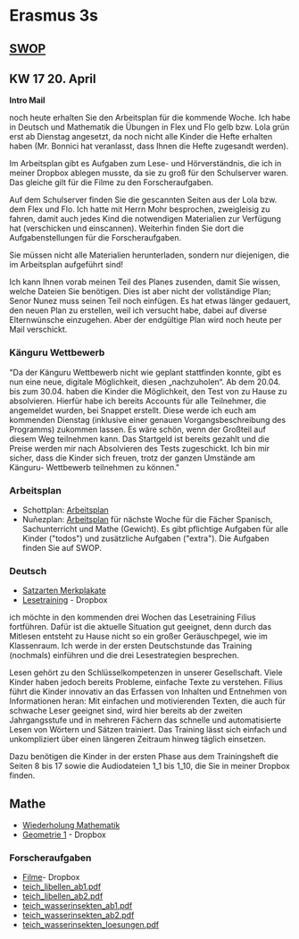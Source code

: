 # Erasmus 3s

## [SWOP](https://erasmus-frankfurt.swop.schule/schule/homework)

## KW 17 20. April

**Intro Mail**

noch heute erhalten Sie den Arbeitsplan für die kommende Woche. Ich habe in Deutsch und Mathematik die Übungen in Flex und Flo gelb bzw. Lola grün erst ab Dienstag angesetzt, da noch nicht alle Kinder die Hefte erhalten haben (Mr. Bonnici hat veranlasst, dass Ihnen die Hefte zugesandt werden).

Im Arbeitsplan gibt es Aufgaben zum Lese- und Hörverständnis, die ich in meiner Dropbox ablegen musste, da sie zu groß für den Schulserver waren. Das gleiche gilt für die Filme zu den Forscheraufgaben.

Auf dem Schulserver finden Sie die gescannten Seiten aus der Lola bzw. dem Flex und Flo. Ich hatte mit Herrn Mohr besprochen, zweigleisig zu fahren, damit auch jedes Kind die notwendigen Materialien zur Verfügung hat (verschicken und einscannen). Weiterhin finden Sie dort die Aufgabenstellungen für die Forscheraufgaben.

Sie müssen nicht alle Materialien herunterladen, sondern nur diejenigen, die im Arbeitsplan aufgeführt sind!

Ich kann Ihnen vorab meinen Teil des Planes zusenden, damit Sie wissen, welche Dateien Sie benötigen. Dies ist aber nicht der vollständige Plan; Senor Nunez muss seinen Teil noch einfügen. Es hat etwas länger gedauert, den neuen Plan zu erstellen, weil ich versucht habe, dabei auf diverse Elternwünsche einzugehen. Aber der endgültige Plan wird noch heute per Mail verschickt.


### Känguru Wettbewerb

"Da der Känguru Wettbewerb nicht wie geplant stattfinden konnte, gibt es nun eine neue, digitale Möglichkeit, diesen „nachzuholen“. Ab dem 20.04. bis zum 30.04. haben die Kinder die Möglichkeit, den Test von zu Hause zu absolvieren. Hierfür habe ich bereits Accounts für alle Teilnehmer, die angemeldet wurden, bei Snappet erstellt. Diese werde ich euch am kommenden Dienstag (inklusive einer genauen Vorgangsbeschreibung des Programms) zukommen lassen. Es wäre schön, wenn der Großteil auf diesem Weg teilnehmen kann. Das Startgeld ist bereits gezahlt und die Preise werden mir nach Absolvieren des Tests zugeschickt. Ich bin mir sicher, dass die Kinder sich freuen, trotz der ganzen Umstände am Känguru- Wettbewerb teilnehmen zu können."

### Arbeitsplan
* Schottplan: [Arbeitsplan](<./KW 17 20 April/Arbeitsplan.docx>)
* Nuñezplan: [Arbeitsplan](<./KW 17 20 April/20-24 abril_wochenplan.doc>) für nächste Woche für die Fächer Spanisch, Sachunterricht und Mathe (Gewicht). Es gibt pflichtige Aufgaben für alle Kinder ("todos") und zusätzliche Aufgaben ("extra").
Die Aufgaben finden Sie auf SWOP.

### Deutsch

* [Satzarten Merkplakate](<./KW 17 20 April/Satzarten_Merkplakate.pdf>)
* [Lesetraining](https://www.dropbox.com/sh/hyf1i31gn4ermfv/AADcSQqFEzOXBDgJBjBVf-z5a?dl=0) - Dropbox


ich möchte in den kommenden drei Wochen das Lesetraining Filius fortführen. Dafür ist die aktuelle Situation gut geeignet, denn durch das Mitlesen entsteht zu Hause nicht so ein großer Geräuschpegel, wie im Klassenraum. Ich werde in der ersten Deutschstunde das Training (nochmals) einführen und die drei Lesestrategien besprechen.

Lesen gehört zu den Schlüsselkompetenzen in unserer Gesellschaft. Viele Kinder haben jedoch bereits Probleme, einfache Texte zu verstehen. Filius führt die Kinder innovativ an das Erfassen von Inhalten und Entnehmen von Informationen heran: Mit einfachen und motivierenden Texten, die auch für schwache Leser geeignet sind, wird hier bereits ab der zweiten Jahrgangsstufe und in mehreren Fächern das schnelle und automatisierte Lesen von Wörtern und Sätzen trainiert. Das Training lässt sich einfach und unkompliziert über einen längeren Zeitraum hinweg täglich einsetzen.

Dazu benötigen die Kinder in der ersten Phase aus dem Trainingsheft die Seiten 8 bis 17 sowie die Audiodateien 1_1 bis 1_10, die Sie in meiner Dropbox finden.

## Mathe

* [Wiederholung Mathematik](https://www.dropbox.com/sh/lbegywd3pyoycyj/AAClYmmy1G-MYIl4GAh8vr89a?dl=0)
* [Geometrie 1](https://www.dropbox.com/sh/av5p1k9i1ofdp6f/AADbYIWwx2iGgvEhfT4MNgAEa?dl=0) - Dropbox

### Forscheraufgaben

* [Filme](https://www.dropbox.com/sh/pcoiaw2uikc1gsh/AAAAoKdZNOdFkZj_ELRPv6Gna?dl=0)- Dropbox
* [teich_libellen_ab1.pdf](<KW\ 17\ 20\ April/Forscheraufgaben/teich_libellen_ab1.pdf>)
* [teich_libellen_ab2.pdf](<KW\ 17\ 20\ April/Forscheraufgaben/teich_libellen_ab2.pdf>)
* [teich_wasserinsekten_ab1.pdf](<KW\ 17\ 20\ April/Forscheraufgaben/teich_wasserinsekten_ab1.pdf>)
* [teich_wasserinsekten_ab2.pdf](<KW\ 17\ 20\ April/Forscheraufgaben/teich_wasserinsekten_ab2.pdf>)
* [teich_wasserinsekten_loesungen.pdf](<KW\ 17\ 20\ April/Forscheraufgaben/teich_wasserinsekten_loesungen.pdf>)